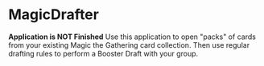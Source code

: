 # MagicDrafter
 ****Application is NOT Finished****
Use this application to open "packs" of cards from your existing Magic the Gathering card collection.  Then use regular drafting rules to perform a Booster Draft with your group.
